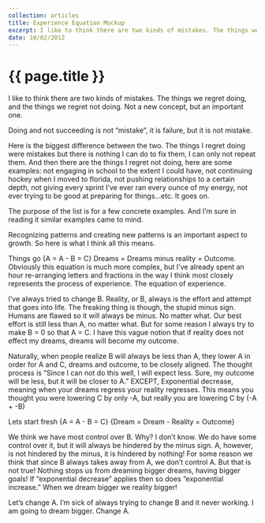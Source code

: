 ```yaml
---
collection: articles
title: Experience Equation Mockup
excerpt: I like to think there are two kinds of mistakes. The things we regret doing, and the things we regret not doing. Not a new concept, but an important one.
date: 10/02/2012
---
```

{{ page.title }}
================

I like to think there are two kinds of mistakes. The things we regret doing, and the things we regret not doing. Not a new concept, but an important one.

Doing and not succeeding is not “mistake”, it is failure, but it is not mistake.

Here is the biggest difference between the two. The things I regret doing were mistakes but there is nothing I can do to fix them, I can only not repeat them. And then there are the things I regret not doing, here are some examples: not engaging in school to the extent I could have, not continuing hockey when I moved to florida, not pushing relationships to a certain depth, not giving every sprint I’ve ever ran every ounce of my energy, not ever trying to be good at preparing for things…etc. It goes on.

The purpose of the list is for a few concrete examples. And I’m sure in reading it similar examples came to mind.

Recognizing patterns and creating new patterns is an important aspect to growth. So here is what I think all this means.

Things go {A = A - B = C} Dreams = Dreams minus reality = Outcome. Obviously this equation is much more complex, but I’ve already spent an hour re-arranging letters and fractions in the way I think most closely represents the process of experience. The equation of experience.

I’ve always tried to change B. Reality, or B, always is the effort and attempt that goes into life. The freaking thing is though, the stupid minus sign. Humans are flawed so it will always be minus. No matter what. Our best effort is still less than A, no matter what. But for some reason I always try to make B = 0 so that A = C. I have this vague notion that if reality does not effect my dreams, dreams will become my outcome.

Naturally, when people realize B will always be less than A, they lower A in order for A and C, dreams and outcome, to be closely aligned. The thought process is “Since I can not do this well, I will expect less. Sure, my outcome will be less, but it will be closer to A.” EXCEPT, Exponential decrease, meaning when your dreams regress your reality regresses. This means you thought you were lowering C by only -A, but really you are lowering C by (-A + -B)

Lets start fresh {A = A - B = C} {Dream = Dream - Reality = Outcome}

We think we have most control over B. Why? I don’t know. We do have some control over it, but it will always be hindered by the minus sign. A, however, is not hindered by the minus, it is hindered by nothing! For some reason we think that since B always takes away from A, we don’t control A. But that is not true! Nothing stops us from dreaming bigger dreams, having bigger goals! If “exponential decrease” applies then so does “exponential increase.” When we dream bigger we reality bigger!

Let’s change A. I’m sick of always trying to change B and it never working. I am going to dream bigger. Change A.
